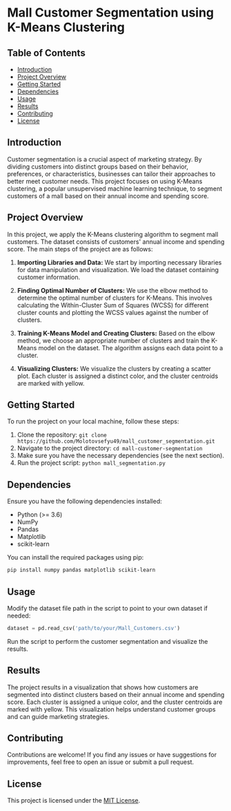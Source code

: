 # Mall Customer Segmentation using K-Means Clustering

## Table of Contents
- [Introduction](#introduction)
- [Project Overview](#project-overview)
- [Getting Started](#getting-started)
- [Dependencies](#dependencies)
- [Usage](#usage)
- [Results](#results)
- [Contributing](#contributing)
- [License](#license)

## Introduction
Customer segmentation is a crucial aspect of marketing strategy. By dividing customers into distinct groups based on their behavior, preferences, or characteristics, businesses can tailor their approaches to better meet customer needs. This project focuses on using K-Means clustering, a popular unsupervised machine learning technique, to segment customers of a mall based on their annual income and spending score.

## Project Overview
In this project, we apply the K-Means clustering algorithm to segment mall customers. The dataset consists of customers' annual income and spending score. The main steps of the project are as follows:

1. **Importing Libraries and Data:** We start by importing necessary libraries for data manipulation and visualization. We load the dataset containing customer information.

2. **Finding Optimal Number of Clusters:** We use the elbow method to determine the optimal number of clusters for K-Means. This involves calculating the Within-Cluster Sum of Squares (WCSS) for different cluster counts and plotting the WCSS values against the number of clusters.

3. **Training K-Means Model and Creating Clusters:** Based on the elbow method, we choose an appropriate number of clusters and train the K-Means model on the dataset. The algorithm assigns each data point to a cluster.

4. **Visualizing Clusters:** We visualize the clusters by creating a scatter plot. Each cluster is assigned a distinct color, and the cluster centroids are marked with yellow.

## Getting Started
To run the project on your local machine, follow these steps:

1. Clone the repository: `git clone https://github.com/Molotovsefyu49/mall_customer_segmentation.git`
2. Navigate to the project directory: `cd mall-customer-segmentation`
3. Make sure you have the necessary dependencies (see the next section).
4. Run the project script: `python mall_segmentation.py`

## Dependencies
Ensure you have the following dependencies installed:

- Python (>= 3.6)
- NumPy
- Pandas
- Matplotlib
- scikit-learn

You can install the required packages using pip:

```bash
pip install numpy pandas matplotlib scikit-learn
```

## Usage
Modify the dataset file path in the script to point to your own dataset if needed:

```python
dataset = pd.read_csv('path/to/your/Mall_Customers.csv')
```

Run the script to perform the customer segmentation and visualize the results.

## Results
The project results in a visualization that shows how customers are segmented into distinct clusters based on their annual income and spending score. Each cluster is assigned a unique color, and the cluster centroids are marked with yellow. This visualization helps understand customer groups and can guide marketing strategies.

## Contributing
Contributions are welcome! If you find any issues or have suggestions for improvements, feel free to open an issue or submit a pull request.

## License
This project is licensed under the [MIT License](LICENSE).
